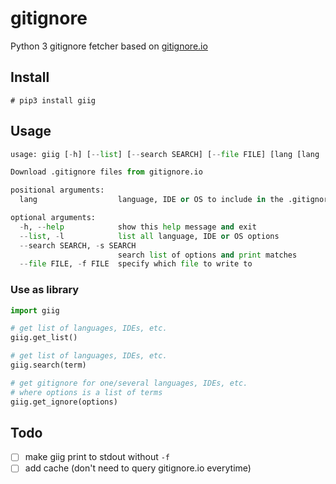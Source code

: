 # gitignore
Python 3 gitignore fetcher based on [gitignore.io](http://gitignore.io)

## Install

```
# pip3 install giig
```

## Usage

```python
usage: giig [-h] [--list] [--search SEARCH] [--file FILE] [lang [lang ...]]

Download .gitignore files from gitignore.io

positional arguments:
  lang                  language, IDE or OS to include in the .gitignore file

optional arguments:
  -h, --help            show this help message and exit
  --list, -l            list all language, IDE or OS options
  --search SEARCH, -s SEARCH
                        search list of options and print matches
  --file FILE, -f FILE  specify which file to write to
```

### Use as library

```python
import giig

# get list of languages, IDEs, etc.
giig.get_list()

# get list of languages, IDEs, etc.
giig.search(term)

# get gitignore for one/several languages, IDEs, etc.
# where options is a list of terms
giig.get_ignore(options)
```

## Todo

* [ ] make giig print to stdout without `-f`
* [ ] add cache (don't need to query gitignore.io everytime)
